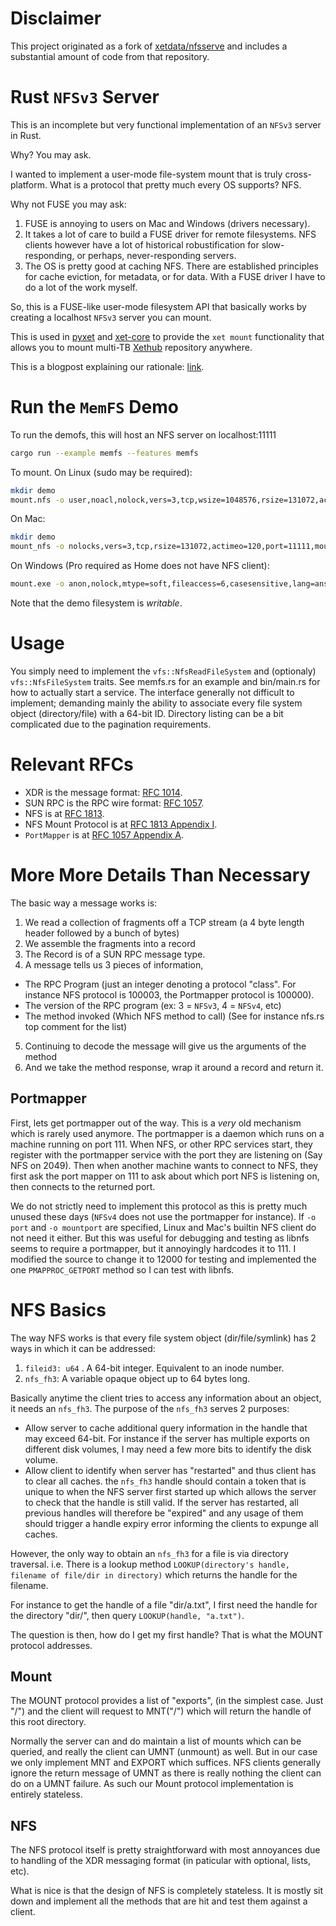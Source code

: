 Disclaimer
==========

This project originated as a fork of [xetdata/nfsserve](https://github.com/xetdata/nfsserve) and
includes a substantial amount of code from that repository.

Rust `NFSv3` Server
=================
This is an incomplete but very functional implementation of an `NFSv3` server
in Rust.

Why? You may ask. 

I wanted to implement a user-mode file-system mount that is truly cross-platform.
What is a protocol that pretty much every OS supports? NFS.

Why not FUSE you may ask:
1. FUSE is annoying to users on Mac and Windows (drivers necessary).
2. It takes a lot of care to build a FUSE driver for remote filesystems. 
   NFS clients however have a lot of historical robustification for
   slow-responding, or perhaps, never-responding servers. 
3. The OS is pretty good at caching NFS. There are established principles for 
   cache eviction, for metadata, or for data. With a FUSE driver I have to do
   a lot of the work myself.

So, this is a FUSE-like user-mode filesystem API that basically works by 
creating a localhost `NFSv3` server you can mount.

This is used in [pyxet](https://github.com/xetdata/pyxet) and 
[xet-core](https://github.com/xetdata/xet-core/) to provide the `xet mount`
functionality that allows you to mount multi-TB [Xethub](https://about.xethub.com) repository
anywhere.

This is a blogpost explaining our rationale: [link](https://about.xethub.com/blog/nfs-fuse-why-we-built-nfs-server-rust).

Run the `MemFS` Demo
==================
To run the demofs, this will host an NFS server on localhost:11111
```bash
cargo run --example memfs --features memfs
```

To mount. On Linux (sudo may be required):
```bash
mkdir demo
mount.nfs -o user,noacl,nolock,vers=3,tcp,wsize=1048576,rsize=131072,actimeo=120,port=11111,mountport=11111 localhost:/ demo
```

On Mac:
```bash
mkdir demo
mount_nfs -o nolocks,vers=3,tcp,rsize=131072,actimeo=120,port=11111,mountport=11111 localhost:/ demo
```

On Windows (Pro required as Home does not have NFS client):
```bash
mount.exe -o anon,nolock,mtype=soft,fileaccess=6,casesensitive,lang=ansi,rsize=128,wsize=128,timeout=60,retry=2 \\127.0.0.1\\ X:
```

Note that the demo filesystem is *writable*. 

Usage
=====

You simply need to implement the `vfs::NfsReadFileSystem` and (optionaly) `vfs::NfsFileSystem`
traits. See memfs.rs for an example and bin/main.rs for how to actually start
a service. The interface generally not difficult to implement; demanding mainly
the ability to associate every file system object (directory/file) with a 64-bit
ID. Directory listing can be a bit complicated due to the pagination requirements.

Relevant RFCs
=============
 - XDR is the message format: [RFC 1014](https://datatracker.ietf.org/doc/html/rfc1014).
 - SUN RPC is the RPC wire format: [RFC 1057](https://datatracker.ietf.org/doc/html/rfc1057).
 - NFS is at [RFC 1813](https://datatracker.ietf.org/doc/html/rfc1813).
 - NFS Mount Protocol is at [RFC 1813 Appendix I](https://datatracker.ietf.org/doc/html/rfc1813#appendix-I).
 - `PortMapper` is at [RFC 1057 Appendix A](https://datatracker.ietf.org/doc/html/rfc1057#appendix-A).


More More Details Than Necessary
================================
The basic way a message works is:
1. We read a collection of fragments off a TCP stream 
   (a 4 byte length header followed by a bunch of bytes)
2. We assemble the fragments into a record
3. The Record is of a SUN RPC message type.
4. A message tells us 3 pieces of information,
  - The RPC Program (just an integer denoting
    a protocol "class". For instance NFS protocol is 100003, the Portmapper protocol is 100000).
  - The version of the RPC program (ex: 3 = `NFSv3`, 4 = `NFSv4`, etc)
  - The method invoked (Which NFS method to call) (See for instance nfs.rs top comment for the list)
5. Continuing to decode the message will give us the arguments of the method
6. And we take the method response, wrap it around a record and return it. 

Portmapper
----------
First, lets get portmapper out of the way. This is a *very* old mechanism which
is rarely used anymore. The portmapper is a daemon which runs on a machine running
on port 111. When NFS, or other RPC services start, they register with the 
portmapper service with the port they are listening on (Say NFS on 2049). 
Then when another machine wants to connect to NFS, they first ask the port mapper
on 111 to ask about which port NFS is listening on, then connects to the returned 
port.

We do not strictly need to implement this protocol as this is pretty much
unused these days (`NFSv4` does not use the portmapper for instance). If `-o port` and `-o mountport`
are specified, Linux and Mac's builtin NFS client do not need it either.
But this was useful for debugging and testing as libnfs seems to require a
portmapper, but it annoyingly hardcodes it to 111. I modified the source to
change it to 12000 for testing and implemented the one `PMAPPROC_GETPORT`
method so I can test with libnfs.


NFS Basics
==========
The way NFS works is that every file system object (dir/file/symlink) has 2
ways in which it can be addressed:

1. `fileid3: u64` . A 64-bit integer. Equivalent to an inode number.
2. `nfs_fh3`: A variable opaque object up to 64 bytes long.

Basically anytime the client tries to access any information about an object,
it needs an `nfs_fh3`. The purpose of the `nfs_fh3` serves 2 purposes:

 - Allow server to cache additional query information in the handle that may exceed
   64-bit. For instance if the server has multiple exports on different disk volumes,
   I may need a few more bits to identify the disk volume.
 - Allow client to identify when server has "restarted" and thus client has to
   clear all caches. the `nfs_fh3` handle should contain a token that is unique
   to when the NFS server first started up which allows the server to check that
   the handle is still valid. If the server has restarted, all previous handles
   will therefore be "expired" and any usage of them should trigger a handle expiry
   error informing the clients to expunge all caches.


However, the only way to obtain an `nfs_fh3` for a file is via directory traversal.
i.e. There is a lookup method 
`LOOKUP(directory's handle, filename of file/dir in directory)` 
which returns the handle for the filename.

For instance to get the handle of a file "dir/a.txt", I first need the handle
for the directory "dir/", then query `LOOKUP(handle, "a.txt")`.

The question is then, how do I get my first handle? That is what the MOUNT
protocol addresses.

Mount
-----
The MOUNT protocol provides a list of "exports", (in the simplest case. Just "/")
and the client will request to MNT("/") which will return the handle of this 
root directory.

Normally the server can and do maintain a list of mounts which can be queried,
and really the client can UMNT (unmount) as well.  But in our case we
only implement MNT and EXPORT which suffices. NFS clients generally
ignore the return message of UMNT as there is really nothing the
client can do on a UMNT failure. As such our Mount protocol implementation
is entirely stateless.

NFS
---
The NFS protocol itself is pretty straightforward with most annoyances
due to handling of the XDR messaging format (in paticular with optional,
lists, etc).

What is nice is that the design of NFS is completely stateless. It is mostly
sit down and implement all the methods that are hit and test them against a 
client.
